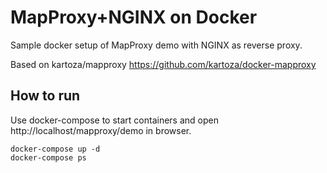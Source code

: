 # MapProxy+NGINX on Docker

Sample docker setup of MapProxy demo with NGINX as reverse proxy.

Based on kartoza/mapproxy https://github.com/kartoza/docker-mapproxy

## How to run

Use docker-compose to start containers and open http://localhost/mapproxy/demo in browser.

```
docker-compose up -d
docker-compose ps
```
